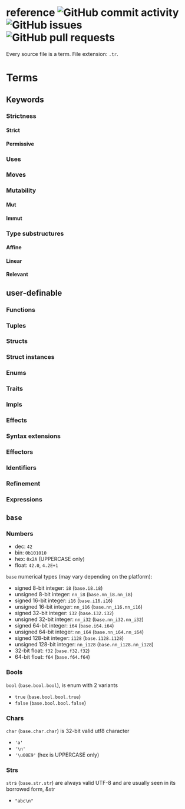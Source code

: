 # reference ![GitHub commit activity](https://img.shields.io/github/commit-activity/m/typerust/reference) ![GitHub issues](https://img.shields.io/github/issues/typerust/reference) ![GitHub pull requests](https://img.shields.io/github/issues-pr/typerust/reference)

Every source file is a term. File extension: ```.tr```.

# Terms

## Keywords

### Strictness

#### Strict

#### Permissive

### Uses

### Moves

### Mutability

#### Mut

#### Immut

### Type substructures

#### Affine

#### Linear

#### Relevant

## user-definable

### Functions

### Tuples

### Structs

### Struct instances

### Enums

### Traits

### Impls

### Effects

### Syntax extensions

### Effectors

### Identifiers

### Refinement

### Expressions

## ```base```

### Numbers

* dec: ```42```
* bin: ```0b101010```
* hex: ```0x2A``` (UPPERCASE only)
* float: ```42.0```, ```4.2E+1```

```base``` numerical types (may vary depending on the platform):
* signed 8-bit integer: ```i8``` (```base.i8.i8```)
* unsigned 8-bit integer: ```nn_i8``` (```base.nn_i8.nn_i8```)
* signed 16-bit integer: ```i16``` (```base.i16.i16```)
* unsigned 16-bit integer: ```nn_i16``` (```base.nn_i16.nn_i16```)
* signed 32-bit integer: ```i32``` (```base.i32.i32```)
* unsigned 32-bit integer: ```nn_i32``` (```base.nn_i32.nn_i32```)
* signed 64-bit integer: ```i64``` (```base.i64.i64```)
* unsigned 64-bit integer: ```nn_i64``` (```base.nn_i64.nn_i64```)
* signed 128-bit integer: ```i128``` (```base.i128.i128```)
* unsigned 128-bit integer: ```nn_i128``` (```base.nn_i128.nn_i128```)
* 32-bit float: ```f32``` (```base.f32.f32```)
* 64-bit float: ```f64``` (```base.f64.f64```)

### Bools
```bool``` (```base.bool.bool```), is enum with 2 variants
* ```true``` (```base.bool.bool.true```)
* ```false``` (```base.bool.bool.false```)

### Chars

```char``` (```base.char.char```) is 32-bit valid utf8 character
* ```'a'```
* ```'\n'```
* ```'\u00E9'``` (hex is UPPERCASE only)

### Strs

```str```s (```base.str.str```) are always valid UTF-8 and are usually seen in its borrowed form, &str
* ```"abc\n"```
